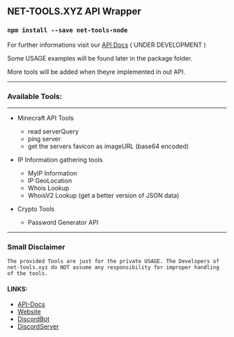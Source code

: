 ## NET-TOOLS.XYZ API Wrapper

### `npm install --save net-tools-node`

For further informations visit our [API Docs](https://apidocs.net-tools.xyz) ( UNDER DEVELOPMENT )

Some USAGE examples will be found later in the package folder.

More tools will be added when theyre implemented in out API.

---

### Available Tools:
___

- Minecraft API Tools 
  - read serverQuery
  - ping server
  - get the servers favicon as imageURL (base64 encoded)

- IP Information gathering tools
  - MyIP Information
  - IP GeoLocation
  - Whois Lookup
  - WhoisV2 Lookup (get a better version of JSON data)

- Crypto Tools
  - Password Generator API

---


### Small Disclaimer
```
The provided Tools are just for the private USAGE. The Developers of net-tools.xyz do NOT assume any responsibility for improper handling of the tools.
```

#### LINKS:
- [API-Docs](https://apidocs.net-tools.xyz)
- [Website](https://net-tools.xyz)
- [DiscordBot](https://net-tools.xyz/discordbot)
- [DiscordServer](https://net-tools.xyz/discord)

